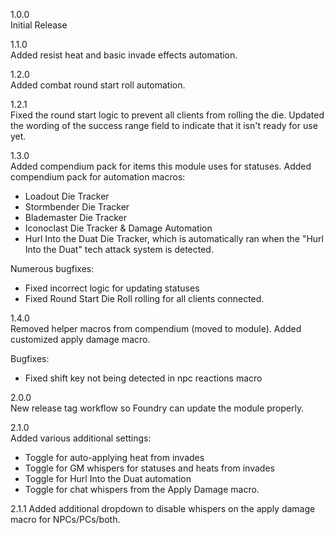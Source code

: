 1.0.0  
Initial Release

1.1.0  
Added resist heat and basic invade effects automation.

1.2.0  
Added combat round start roll automation.

1.2.1  
Fixed the round start logic to prevent all clients from rolling the die.
Updated the wording of the success range field to indicate that it isn't ready for use yet.

1.3.0  
Added compendium pack for items this module uses for statuses. 
Added compendium pack for automation macros:
- Loadout Die Tracker
- Stormbender Die Tracker
- Blademaster Die Tracker
- Iconoclast Die Tracker & Damage Automation
- Hurl Into the Duat Die Tracker, which is automatically ran when the "Hurl Into the Duat" tech attack system is detected.

Numerous bugfixes:
- Fixed incorrect logic for updating statuses
- Fixed Round Start Die Roll rolling for all clients connected.

1.4.0  
Removed helper macros from compendium (moved to module).
Added customized apply damage macro.

Bugfixes:
- Fixed shift key not being detected in npc reactions macro

2.0.0  
New release tag workflow so Foundry can update the module properly.

2.1.0  
Added various additional settings:
- Toggle for auto-applying heat from invades
- Toggle for GM whispers for statuses and heats from invades
- Toggle for Hurl Into the Duat automation
- Toggle for chat whispers from the Apply Damage macro.

2.1.1
Added additional dropdown to disable whispers on the apply damage macro for NPCs/PCs/both.